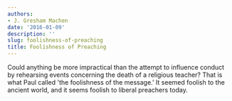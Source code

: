 ```yaml
---
authors:
- J. Gresham Machen
date: '2016-01-09'
description: ''
slug: foolishness-of-preaching
title: Foolishness of Preaching
---
```

Could anything be more impractical than the attempt to influence conduct by rehearsing events concerning the death of a religious teacher? That is what Paul called 'the foolishness of the message.' It seemed foolish to the ancient world, and it seems foolish to liberal preachers today.



